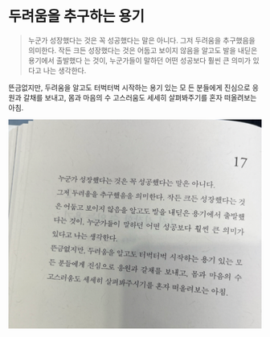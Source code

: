 # 두려움을 추구하는 용기

> 누군가 성장했다는 것은 꼭 성공했다는 말은 아니다.
그저 두려움을 추구했음을 의미한다. 작든 크든 성장했다는 것은
어둡고 보이지 않음을 알고도 발을 내딛은 용기에서 출발했다
는 것이, 누군가들이 말하던 어떤 성공보다 훨씬 큰 의미가
있다고 나는 생각한다.

뜬금없지만, 두려움을 알고도 터벅터벅 시작하는 용기 있는 모
든 분들에게 진심으로 응원과 갈채를 보내고, 몸과 마음의 수
고스러움도 세세히 살펴봐주기를 혼자 떠올려보는 아침.

![1](./images/1.png)